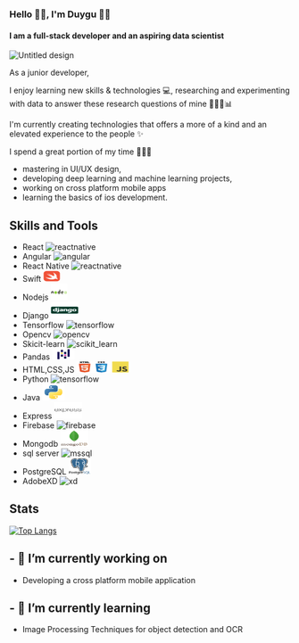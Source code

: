 ### Hello 👋🏻, I'm Duygu 🤍🦋
#### I am a full-stack developer and an aspiring data scientist
![Untitled design](https://user-images.githubusercontent.com/56784195/151663144-8a12ca29-67b6-47a3-a24d-bfdb22fcc716.png)

As a junior developer, 

I enjoy learning new skills & technologies 💻, researching and experimenting with data to answer these research questions of mine 👩🏻‍🔬📊

I'm currently creating technologies that offers a more of a kind and an elevated experience to the people ✨ 

I spend a great portion of my time 👩🏻‍💻
* mastering in UI/UX design, 
* developing deep learning and machine learning projects, 
* working on cross platform mobile apps 
* learning the basics of ios development.

## Skills and Tools

* React <img src="https://reactnative.dev/img/header_logo.svg" alt="reactnative" width="30" height="20"/>
* Angular <img src="https://angular.io/assets/images/logos/angular/angular.svg" alt="angular" width="30" height="20"/>
* React Native <img src="https://reactnative.dev/img/header_logo.svg" alt="reactnative" width="30" height="20"/>
* Swift <img src="https://raw.githubusercontent.com/devicons/devicon/master/icons/swift/swift-original.svg" alt="swift" width="30" height="20"/>
* Nodejs <img src="https://raw.githubusercontent.com/devicons/devicon/master/icons/nodejs/nodejs-original-wordmark.svg" alt="nodejs" width="30" height="30"/>
* Django <img src="https://raw.githubusercontent.com/devicons/devicon/master/icons/django/django-original.svg" alt="django" width="50" height="30"  />
* Tensorflow <img src="https://www.vectorlogo.zone/logos/tensorflow/tensorflow-icon.svg" alt="tensorflow" width="40" height="20"/>
* Opencv <img src="https://www.vectorlogo.zone/logos/opencv/opencv-icon.svg" alt="opencv" width="50" height="20"/>
* Skicit-learn <img src="https://upload.wikimedia.org/wikipedia/commons/0/05/Scikit_learn_logo_small.svg" alt="scikit_learn" width="40" height="30"/>
* Pandas <img src="https://raw.githubusercontent.com/devicons/devicon/2ae2a900d2f041da66e950e4d48052658d850630/icons/pandas/pandas-original.svg" alt="pandas" width="40" height="20"/>
* HTML,CSS,JS <img src="https://raw.githubusercontent.com/devicons/devicon/master/icons/html5/html5-original-wordmark.svg" alt="html5" width="30" height="20"/><img src="https://raw.githubusercontent.com/devicons/devicon/master/icons/css3/css3-original-wordmark.svg" alt="css3" width="30" height="20"/> <img src="https://raw.githubusercontent.com/devicons/devicon/master/icons/javascript/javascript-original.svg" alt="javascript" width="30" height="20"/>
* Python <img src="https://www.vectorlogo.zone/logos/tensorflow/tensorflow-icon.svg" alt="tensorflow" width="40" height="30"/>
* Java <img src="https://raw.githubusercontent.com/devicons/devicon/master/icons/python/python-original.svg" alt="python" width="40" height="30"/> 
* Express <img src="https://raw.githubusercontent.com/devicons/devicon/master/icons/express/express-original-wordmark.svg" alt="express" width="50" height="30"/>
* Firebase <img src="https://www.vectorlogo.zone/logos/firebase/firebase-icon.svg" alt="firebase" width="50" height="30"/>
* Mongodb <img src="https://raw.githubusercontent.com/devicons/devicon/master/icons/mongodb/mongodb-original-wordmark.svg" alt="mongodb" width="50" height="30"/> 
* sql server <img src="https://www.svgrepo.com/show/303229/microsoft-sql-server-logo.svg" alt="mssql" width="50" height="30"/>
* PostgreSQL  <img src="https://raw.githubusercontent.com/devicons/devicon/master/icons/postgresql/postgresql-original-wordmark.svg" alt="postgresql" width="40" height="30"/>
* AdobeXD <img src="https://cdn.worldvectorlogo.com/logos/adobe-xd.svg" alt="xd" width="30" height="30"/>


## Stats
[![Top Langs](https://github-readme-stats.vercel.app/api/top-langs/?username=duygugg&layout=compact)](https://github.com/duygugg/github-readme-stats)

## - 🔭 I’m currently working on 
- Developing a cross platform mobile application 
## - 🌱 I’m currently learning 
- Image Processing Techniques for object detection and OCR
